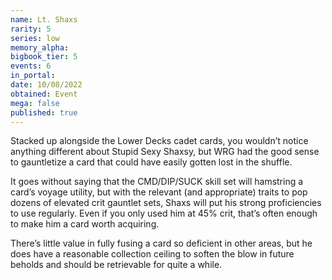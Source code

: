 ```yaml
---
name: Lt. Shaxs
rarity: 5
series: low
memory_alpha:
bigbook_tier: 5
events: 6
in_portal:
date: 10/08/2022
obtained: Event
mega: false
published: true
---
```


Stacked up alongside the Lower Decks cadet cards, you wouldn’t notice anything different about Stupid Sexy Shaxsy, but WRG had the good sense to gauntletize a card that could have easily gotten lost in the shuffle.

It goes without saying that the CMD/DIP/SUCK skill set will hamstring a card’s voyage utility, but with the relevant (and appropriate) traits to pop dozens of elevated crit gauntlet sets, Shaxs will put his strong proficiencies to use regularly. Even if you only used him at 45% crit, that’s often enough to make him a card worth acquiring. 

There’s little value in fully fusing a card so deficient in other areas, but he does have a reasonable collection ceiling to soften the blow in future beholds and should be retrievable for quite a while.
